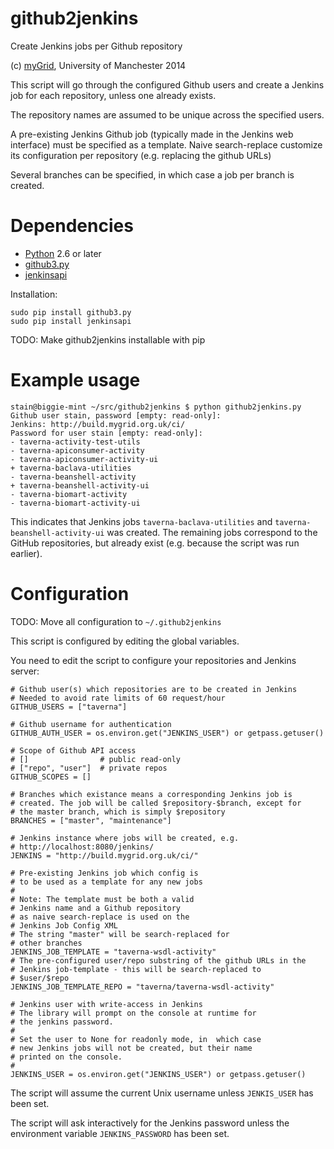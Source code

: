 github2jenkins
==============

Create Jenkins jobs per Github repository

(c) [myGrid](http://www.mygrid.org.uk/), University of Manchester 2014


This script will go through the configured Github users and create a 
Jenkins job for each repository, unless one already exists.

The repository names are assumed to be unique across the specified users.

A pre-existing Jenkins Github job (typically made in the Jenkins web
interface) must be specified as a template. Naive search-replace
customize its configuration per repository (e.g. replacing the github URLs)

Several branches can be specified, in which case a job per branch is
created.

# Dependencies

 * [Python](http://www.python.org/) 2.6 or later
 * [github3.py](https://pypi.python.org/pypi/github3.py/0.1)
 * [jenkinsapi](https://github3py.readthedocs.org/)
 
Installation:

    sudo pip install github3.py
    sudo pip install jenkinsapi

TODO: Make github2jenkins installable with pip

# Example usage

    stain@biggie-mint ~/src/github2jenkins $ python github2jenkins.py
    Github user stain, password [empty: read-only]: 
    Jenkins: http://build.mygrid.org.uk/ci/
    Password for user stain [empty: read-only]: 
    - taverna-activity-test-utils
    - taverna-apiconsumer-activity
    - taverna-apiconsumer-activity-ui
    + taverna-baclava-utilities
    - taverna-beanshell-activity
    + taverna-beanshell-activity-ui
    - taverna-biomart-activity
    - taverna-biomart-activity-ui

This indicates that Jenkins jobs `taverna-baclava-utilities` and 
`taverna-beanshell-activity-ui` was created. The remaining jobs
correspond to the GitHub repositories, but already exist (e.g.
because the script was run earlier).


# Configuration

TODO: Move all configuration to `~/.github2jenkins`

This script is configured by editing the global variables.

You need to edit the script to configure your repositories
and Jenkins server:

    # Github user(s) which repositories are to be created in Jenkins
    # Needed to avoid rate limits of 60 request/hour
    GITHUB_USERS = ["taverna"]
 
    # Github username for authentication
    GITHUB_AUTH_USER = os.environ.get("JENKINS_USER") or getpass.getuser()
 
    # Scope of Github API access
    # []                # public read-only
    # ["repo", "user"]  # private repos
    GITHUB_SCOPES = []
 
    # Branches which existance means a corresponding Jenkins job is
    # created. The job will be called $repository-$branch, except for 
    # the master branch, which is simply $repository
    BRANCHES = ["master", "maintenance"]
 
    # Jenkins instance where jobs will be created, e.g.
    # http://localhost:8080/jenkins/
    JENKINS = "http://build.mygrid.org.uk/ci/"
 
    # Pre-existing Jenkins job which config is
    # to be used as a template for any new jobs
    # 
    # Note: The template must be both a valid 
    # Jenkins name and a Github repository
    # as naive search-replace is used on the
    # Jenkins Job Config XML
    # The string "master" will be search-replaced for
    # other branches
    JENKINS_JOB_TEMPLATE = "taverna-wsdl-activity"
    # The pre-configured user/repo substring of the github URLs in the
    # Jenkins job-template - this will be search-replaced to
    # $user/$repo
    JENKINS_JOB_TEMPLATE_REPO = "taverna/taverna-wsdl-activity"
 
    # Jenkins user with write-access in Jenkins
    # The library will prompt on the console at runtime for
    # the jenkins password.
    #
    # Set the user to None for readonly mode, in  which case
    # new Jenkins jobs will not be created, but their name
    # printed on the console.
    # 
    JENKINS_USER = os.environ.get("JENKINS_USER") or getpass.getuser()



The script will assume the current Unix username unless `JENKIS_USER`
has been set.

The script will ask interactively for the Jenkins password unless
the environment variable `JENKINS_PASSWORD` has been set.

